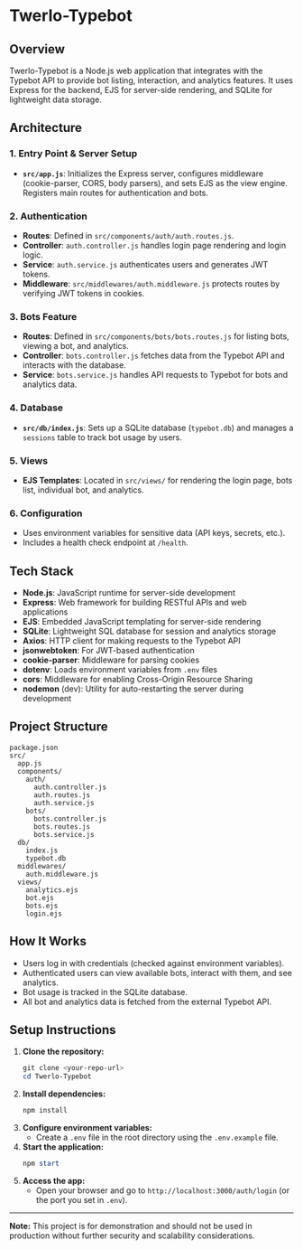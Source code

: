 # Twerlo-Typebot

## Overview

Twerlo-Typebot is a Node.js web application that integrates with the Typebot API to provide bot listing, interaction, and analytics features. It uses Express for the backend, EJS for server-side rendering, and SQLite for lightweight data storage.

## Architecture

### 1. Entry Point & Server Setup

-   **`src/app.js`**: Initializes the Express server, configures middleware (cookie-parser, CORS, body parsers), and sets EJS as the view engine. Registers main routes for authentication and bots.

### 2. Authentication

-   **Routes**: Defined in `src/components/auth/auth.routes.js`.
-   **Controller**: `auth.controller.js` handles login page rendering and login logic.
-   **Service**: `auth.service.js` authenticates users and generates JWT tokens.
-   **Middleware**: `src/middlewares/auth.middleware.js` protects routes by verifying JWT tokens in cookies.

### 3. Bots Feature

-   **Routes**: Defined in `src/components/bots/bots.routes.js` for listing bots, viewing a bot, and analytics.
-   **Controller**: `bots.controller.js` fetches data from the Typebot API and interacts with the database.
-   **Service**: `bots.service.js` handles API requests to Typebot for bots and analytics data.

### 4. Database

-   **`src/db/index.js`**: Sets up a SQLite database (`typebot.db`) and manages a `sessions` table to track bot usage by users.

### 5. Views

-   **EJS Templates**: Located in `src/views/` for rendering the login page, bots list, individual bot, and analytics.

### 6. Configuration

-   Uses environment variables for sensitive data (API keys, secrets, etc.).
-   Includes a health check endpoint at `/health`.

## Tech Stack

-   **Node.js**: JavaScript runtime for server-side development
-   **Express**: Web framework for building RESTful APIs and web applications
-   **EJS**: Embedded JavaScript templating for server-side rendering
-   **SQLite**: Lightweight SQL database for session and analytics storage
-   **Axios**: HTTP client for making requests to the Typebot API
-   **jsonwebtoken**: For JWT-based authentication
-   **cookie-parser**: Middleware for parsing cookies
-   **dotenv**: Loads environment variables from `.env` files
-   **cors**: Middleware for enabling Cross-Origin Resource Sharing
-   **nodemon** (dev): Utility for auto-restarting the server during development

## Project Structure

```
package.json
src/
  app.js
  components/
    auth/
      auth.controller.js
      auth.routes.js
      auth.service.js
    bots/
      bots.controller.js
      bots.routes.js
      bots.service.js
  db/
    index.js
    typebot.db
  middlewares/
    auth.middleware.js
  views/
    analytics.ejs
    bot.ejs
    bots.ejs
    login.ejs
```

## How It Works

-   Users log in with credentials (checked against environment variables).
-   Authenticated users can view available bots, interact with them, and see analytics.
-   Bot usage is tracked in the SQLite database.
-   All bot and analytics data is fetched from the external Typebot API.

## Setup Instructions

1. **Clone the repository:**
    ```powershell
    git clone <your-repo-url>
    cd Twerlo-Typebot
    ```
2. **Install dependencies:**
    ```powershell
    npm install
    ```
3. **Configure environment variables:**
    - Create a `.env` file in the root directory using the `.env.example` file.
4. **Start the application:**
    ```powershell
    npm start
    ```
5. **Access the app:**
    - Open your browser and go to `http://localhost:3000/auth/login` (or the port you set in `.env`).

---

**Note:** This project is for demonstration and should not be used in production without further security and scalability considerations.
